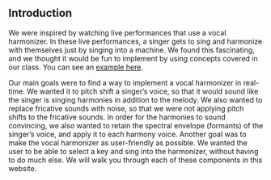 
## Introduction
We were inspired by watching live performances that use a vocal harmonizer. In these live performances, a singer gets to sing and harmonize with themselves just by singing into a machine. We found this fascinating, and we thought it would be fun to implement by using concepts covered in our class. You can see an [example here](https://youtu.be/sd7GLvMYSHI?t=31s).

Our main goals were to find a way to implement a vocal harmonizer in real-time. We wanted it to pitch shift a singer’s voice, so that it would sound like the singer is singing harmonies in addition to the melody. We also wanted to replace fricative sounds with noise, so that we were not applying pitch shifts to the fricative sounds. In order for the harmonies to sound convincing, we also wanted to retain the spectral envelope (formants) of the singer’s voice, and apply it to each harmony voice. Another goal was to make the vocal harmonizer as user-friendly as possible. We wanted the user to be able to select a key and sing into the harmonizer, without having to do much else. We will walk you through each of these components in this website.
